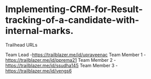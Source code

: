 # Implementing-CRM-for-Result-tracking-of-a-candidate-with-internal-marks.

Trailhead URLs

Team Lead     -https://trailblazer.me/id/upraveenac
Team Member 1 -https://trailblazer.me/id/pprema21
Team Member 2 -https://trailblazer.me/id/ssudha145
Team Member 3 -https://trailblazer.me/id/vengs6
